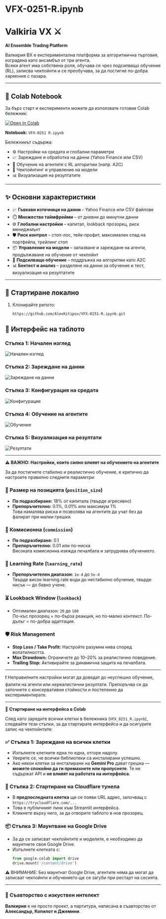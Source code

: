 # VFX-0251-R.ipynb

# Valkiria VX ⚔️  
**AI Ensemble Trading Platform**

Валкирия ВХ е експериментална платформа за алгоритмична търговия, изградена като ансамбъл от три агента.  
Всеки агент има собствена роля, обучава се чрез подсилващо обучение (RL), записва чекпойнти и се преобучава, за да постигне по-добра хармония с пазара.  

---

## 📒 Colab Notebook
За бърз старт и експерименти можете да използвате готовия Colab бележник:  

[![Open In Colab](https://colab.research.google.com/assets/colab-badge.svg)](https://colab.research.google.com/drive/131jzBefP_3nFULQ6Bbu3czVNhGU8nd1r#scrollTo=DcC_HZZfaGE)

**Notebook:** `VFX-0251 R.ipynb`  

Бележникът съдържа:  
- ⚙️ Настройки на средата и глобални параметри  
- 📈 Зареждане и обработка на данни (Yahoo Finance или CSV)  
- 🧠 Обучение на агентите с RL алгоритми (напр. A2C)  
- 💾 Чекпойнтинг и управление на модели  
- 📊 Визуализация на резултатите  

---

## ✨ Основни характеристики
- 📈 **Гъвкави източници на данни** – Yahoo Finance или CSV файлове  
- ⏱️ **Множество таймфрейми** – от дневни до минутни данни  
- ⚙️ **Глобални настройки** – капитал, lookback прозорец, риск мениджмънт  
- 🛡️ **Риск контрол** – стоп-лос, тейк-профит, максимален спад на портфейла, трейлинг стоп  
- 📦 **Управление на модели** – запазване и зареждане на агенти, продължаване на обучение от чекпойнт  
- 🧠 **Подсилващо обучение** – поддръжка на алгоритми като A2C  
- 📊 **Бектест и анализ** – разделяне на данни за обучение и тест, визуализация на резултатите  

---

## 🚀 Стартиране локално
1. Клонирайте репото:  
   ```bash
   https://github.com/AlexKitipov/VFX-0251-R.ipynb.git

## 📸 Интерфейс на таблото

### Стъпка 1: Начален изглед
![Начален изглед](screenshot-1759668688194.png)

### Стъпка 2: Зареждане на данни
![Зареждане на данни](screenshot-1759668801172.png)

### Стъпка 3: Конфигурация на средата
![Конфигурация](screenshot-1759669011626.png)

### Стъпка 4: Обучение на агентите
![Обучение](screenshot-1759669196553.png)

### Стъпка 5: Визуализация на резултати
![Резултати](screenshot-1759669509924.png)


---

⚠️ **ВАЖНО: Настройки, които силно влияят на обучението на агентите**

За да постигнете стабилно и реалистично обучение, е критично да настроите правилно следните параметри:

### 📌 Размер на позицията (`position_size`)
- **По подразбиране:** 18% от капитала (твърде агресивно)
- **Препоръчително:** 0.1%, 0.01% или максимум 1%  
  Това намалява риска и позволява на агентите да учат без да фалират при малки грешки.

### 💸 Комисионна (`commission`)
- **По подразбиране:** 0.1  
- **Препоръчително:** 0.01 или по-ниска  
  Високата комисионна изяжда печалбата и затруднява обучението.

### 🧠 Learning Rate (`learning_rate`)
- **Препоръчителен диапазон:** `1e-4` до `5e-4`  
  Твърде висок learning rate води до нестабилно обучение, твърде нисък — до бавно учене.

### ⏳ Lookback Window (`lookback`)
- Оптимален диапазон: `20` до `100`  
  По-къс прозорец = по-бърза реакция, но по-малко контекст. По-дълъг = по-добра адаптация.

### 🛡️ Risk Management
- **Stop Loss / Take Profit:** Настройте разумни нива според волатилността.
- **Max Drawdown:** Ограничете до 10–20% за реалистично поведение.
- **Trailing Stop:** Активирайте за динамична защита на печалбата.

---

❗ Неправилните настройки могат да доведат до неуспешно обучение, фалити на агенти или нереалистични резултати. Препоръчва се да започнете с консервативни стойности и постепенно да експериментирате.

---

🚀 **Стартиране на интерфейса в Colab**

След като заредите всички клетки в бележника (`VFX_0251_R.ipynb`), следвайте тези стъпки, за да стартирате интерфейса и да осигурите запис на чекпойнтите:

### ✅ Стъпка 1: Зареждане на всички клетки
- Изпълнете клетките една по една, отгоре надолу.
- Уверете се, че всички библиотеки са инсталирани успешно.
- Ако някои клетки за инсталиране на **Gemini Pro** дават грешка — **можете спокойно да ги премахнете или пропуснете**. Те не съдържат API и **не влияят на работата на интерфейса**.

### 🔗 Стъпка 2: Стартиране на Cloudflare тунела
- В **предпоследната клетка** ще се появи URL адрес, започващ с `https://trycloudflare.com/...`
- Това е публичният линк към Streamlit интерфейса.
- Кликнете върху него, за да отворите таблото в нов прозорец.

### 📦 Стъпка 3: Маунтване на Google Drive
- За да се записват чекпойнтите и моделите, е необходимо да маунтнете своя Google Drive.
- Изпълнете клетката с:
  ```python
  from google.colab import drive
  drive.mount('/content/drive')
⚠️ ВНИМАНИЕ: Без маунтнат Google Drive, агентите няма да могат да записват чекпойнти и обучението ще се загуби при рестарт на сесията.

---

### 🎼 Съавторство с изкуствен интелект  
**Валкирия** е не просто проект, а партитура, написана в съавторство от  
**Александър, Копилот и Джемини**.  
